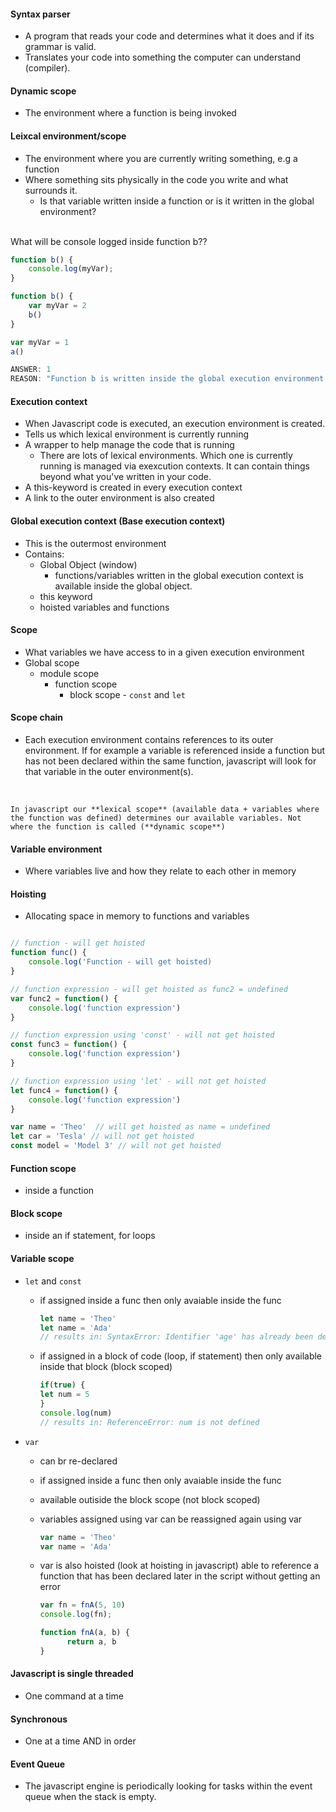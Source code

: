 #### Syntax parser
 -  A program that reads your code and determines what it does and if its grammar is valid. 
 -  Translates your code into something the computer can understand (compiler). 

#### Dynamic scope
- The environment where a function is being invoked

#### Leixcal environment/scope
  - The environment where you are currently writing something, e.g a function
  - Where something sits physically in the code you write and what surrounds it. 
    - Is that variable written inside a function or is it written in the global environment?

<br>
What will be console logged inside function b??

```js
function b() {
    console.log(myVar);
}

function b() {
    var myVar = 2
    b()
}

var myVar = 1
a()

ANSWER: 1
REASON: "Function b is written inside the global execution environment."
```

#### Execution context
  - When Javascript code is executed, an execution environment is created.
  - Tells us which lexical environment is currently running
  - A wrapper to help manage the code that is running
    - There are lots of lexical environments. Which one is currently running is managed via exexcution contexts. It can contain things beyond what you've written in your code. 
  - A this-keyword is created in every execution context
  - A link to the outer environment is also created

#### Global execution context (Base execution context)
- This is the outermost environment
- Contains:
  - Global Object (window)
    - functions/variables written in the global execution context is available inside the global object.
  - this keyword
  -  hoisted variables and functions

#### Scope
- What variables we have access to in a given execution environment
- Global scope
  - module scope
    - function scope
      - block scope - `const` and `let`

#### Scope chain
  - Each execution environment contains references to its outer environment. If for example a variable is referenced inside a function but has not been declared within the same function, javascript will look for that variable in the outer environment(s). 
  
<br>

  ```In javascript our **lexical scope** (available data + variables where the function was defined) determines our available variables. Not where the function is called (**dynamic scope**)```

#### Variable environment
  - Where variables live and how they relate to each other in memory

#### Hoisting
  - Allocating space in memory to functions and variables
```js

// function - will get hoisted
function func() {
    console.log('Function - will get hoisted)
}

// function expression - will get hoisted as func2 = undefined
var func2 = function() {
    console.log('function expression')
}

// function expression using 'const' - will not get hoisted
const func3 = function() {
    console.log('function expression')
}

// function expression using 'let' - will not get hoisted
let func4 = function() {
    console.log('function expression')
}

var name = 'Theo'  // will get hoisted as name = undefined
let car = 'Tesla' // will not get hoisted
const model = 'Model 3' // will not get hoisted 
```

#### Function scope
  - inside a function

#### Block scope
  - inside an if statement, for loops

#### Variable scope
  - `let` and `const`
    - if assigned inside a func then only avaiable inside the func
      ```js
      let name = 'Theo' 
      let name = 'Ada'
      // results in: SyntaxError: Identifier 'age' has already been declared
      ```
    - if assigned in a block of code (loop, if statement) then only
      available inside that block (block scoped)
      ```js
      if(true) {
      let num = 5
      }
      console.log(num)
      // results in: ReferenceError: num is not defined
      ```

  - `var`
    - can br re-declared
    - if assigned inside a func then only avaiable inside the func
    - available outiside the block scope (not block scoped)
    - variables assigned using var can be reassigned again using var
  
      ```js
      var name = 'Theo' 
      var name = 'Ada'
      ```
    - var is also hoisted (look at hoisting in javascript) 
      able to reference a function that has been declared later
      in the script without getting an error
      ```js
      var fn = fnA(5, 10)
      console.log(fn);

      function fnA(a, b) {
            return a, b
      }
      ```

#### Javascript is single threaded
  -  One command at a time

#### Synchronous
  - One at a time AND in order

#### Event Queue
  - The javascript engine is periodically looking for tasks within the event queue when the stack is empty. 
